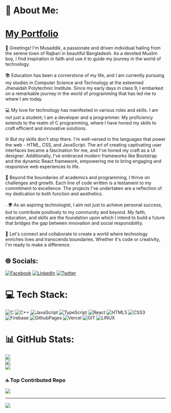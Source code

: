 # 💫 About Me:
<h1><a href="https://dev-musaddik.github.io/portfolio/">My Portfolio</a></h1>
👋 Greetings! I'm Musaddik, a passionate and driven individual hailing from the serene town of Rajbari in beautiful Bangladesh. As a devoted Muslim boy, I find inspiration in faith and use it to guide my journey in the world of technology.<br><br>📚 Education has been a cornerstone of my life, and I am currently pursuing my studies in Computer Science and Technology at the esteemed Jhenaidah Polytechnic Institute. Since my early days in class 9, I embarked on a remarkable journey in the world of programming that has led me to where I am today.<br><br>💻 My love for technology has manifested in various roles and skills. I am not just a student; I am a developer and a programmer. My proficiency extends to the realm of C programming, where I have honed my skills to craft efficient and innovative solutions.<br><br>🌐 But my skills don't stop there. I'm well-versed in the languages that power the web - HTML, CSS, and JavaScript. The art of creating captivating user interfaces became a fascination for me, and I've honed my craft as a UI designer. Additionally, I've embraced modern frameworks like Bootstrap and the dynamic React framework, empowering me to bring engaging and responsive web experiences to life.<br><br>🚀 Beyond the boundaries of academics and programming, I thrive on challenges and growth. Each line of code written is a testament to my commitment to excellence. The projects I've undertaken are a reflection of my dedication to both function and aesthetics.<br><br>. 🌍 As an aspiring technologist, I aim not just to achieve personal success, but to contribute positively to my community and beyond. My faith, education, and skills are the foundation upon which I intend to build a future that bridges the gap between innovation and social responsibility.<br><br>📌 Let's connect and collaborate to create a world where technology enriches lives and transcends boundaries. Whether it's code or creativity, I'm ready to make a difference.


## 🌐 Socials:
[![Facebook](https://img.shields.io/badge/Facebook-%231877F2.svg?logo=Facebook&logoColor=white)](https://facebook.com/https://www.facebook.com/m.musaddik.h) [![LinkedIn](https://img.shields.io/badge/LinkedIn-%230077B5.svg?logo=linkedin&logoColor=white)](https://linkedin.com/in/https://www.linkedin.com/in/musaddik-hosan-a1506a278/) [![Twitter](https://img.shields.io/badge/Twitter-%231DA1F2.svg?logo=Twitter&logoColor=white)](https://twitter.com/https://www.twine.net/MUSADDIKHOSAN) 

# 💻 Tech Stack:
![C](https://img.shields.io/badge/c-%2300599C.svg?style=for-the-badge&logo=c&logoColor=white) ![C++](https://img.shields.io/badge/c++-%2300599C.svg?style=for-the-badge&logo=c%2B%2B&logoColor=white) ![JavaScript](https://img.shields.io/badge/javascript-%23323330.svg?style=for-the-badge&logo=javascript&logoColor=%23F7DF1E) ![TypeScript](https://img.shields.io/badge/typescript-%23007ACC.svg?style=for-the-badge&logo=typescript&logoColor=white) ![React](https://img.shields.io/badge/react-%2320232a.svg?style=for-the-badge&logo=react&logoColor=%2361DAFB) ![HTML5](https://img.shields.io/badge/html5-%23E34F26.svg?style=for-the-badge&logo=html5&logoColor=white) ![CSS3](https://img.shields.io/badge/css3-%231572B6.svg?style=for-the-badge&logo=css3&logoColor=white) ![Firebase](https://img.shields.io/badge/firebase-%23039BE5.svg?style=for-the-badge&logo=firebase) ![GithubPages](https://img.shields.io/badge/github%20pages-121013?style=for-the-badge&logo=github&logoColor=white) ![Vercel](https://img.shields.io/badge/vercel-%23000000.svg?style=for-the-badge&logo=vercel&logoColor=white) ![GIT](https://img.shields.io/badge/Git-fc6d26?style=for-the-badge&logo=git&logoColor=white) ![LINUX](https://img.shields.io/badge/Linux-FCC624?style=for-the-badge&logo=linux&logoColor=black)
# 📊 GitHub Stats:
![](https://github-readme-stats.vercel.app/api?username=dev-musaddik&theme=dark&hide_border=false&include_all_commits=false&count_private=false)<br/>
![](https://github-readme-streak-stats.herokuapp.com/?user=dev-musaddik&theme=dark&hide_border=false)<br/>
![](https://github-readme-stats.vercel.app/api/top-langs/?username=dev-musaddik&theme=dark&hide_border=false&include_all_commits=false&count_private=false&layout=compact)

### 🔝 Top Contributed Repo
![](https://github-contributor-stats.vercel.app/api?username=dev-musaddik&limit=5&theme=dark&combine_all_yearly_contributions=true)

---
[![](https://visitcount.itsvg.in/api?id=dev-musaddik&icon=0&color=0)](https://visitcount.itsvg.in)

